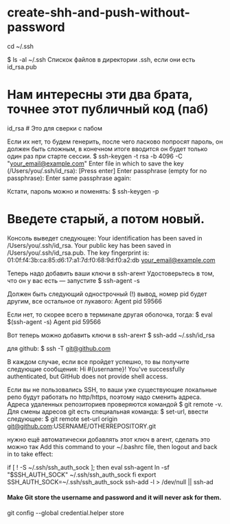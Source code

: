 # create-shh-and-push-without-password

cd ~/.ssh

$ ls -al ~/.ssh
Спискок файлов в директории .ssh, если они есть
id_rsa.pub
# Нам интересны эти два брата, точнее этот публичный код (паб)
id_rsa # Это для сверки с пабом


Если их нет, то будем генерить, после чего ласково попросят пароль, он должен быть сложным, в конечном итоге вводится он будет только один раз при старте сессии.
$ ssh-keygen -t rsa -b 4096 -C "your_email@example.com"
Enter file in which to save the key (/Users/you/.ssh/id_rsa): [Press enter]
Enter passphrase (empty for no passphrase):
Enter same passphrase again:


Кстати, пароль можно и поменять:
$ ssh-keygen -p
# Введете старый, а потом новый.

Консоль выведет следующее:
Your identification has been saved in /Users/you/.ssh/id_rsa.
Your public key has been saved in /Users/you/.ssh/id_rsa.pub.
The key fingerprint is:
01:0f:f4:3b:ca:85:d6:17:a1:7d:f0:68:9d:f0:a2:db your_email@example.com


Теперь надо добавить ваши ключи в ssh-агент
Удостоверьтесь в том, что он у вас есть — запустите
$ ssh-agent -s

Должен быть следующий однострочный (!) вывод, номер pid будет другим, все остальное от лукавого:
Agent pid 59566

Если нет, то скорее всего в терминале другая оболочка, тогда:
$ eval $(ssh-agent -s)
Agent pid 59566


Вот теперь можно добавить ключи в ssh-агент
$ ssh-add ~/.ssh/id_rsa

для github:
$ ssh -T git@github.com

В каждом случае, если все пройдет успешно, то вы получите следующие сообщения:
Hi #{username}! You've successfully authenticated, but GitHub does not provide shell access.


Если вы не пользовались SSH, то ваши уже существующие локальные репо будут работать по http/https, поэтому надо сменить адреса. Адреса удаленных репозиториев проверяются командой
$ git remote -v. Для смены адресов git есть специальная команда: $ set-url, ввести следующее:
$ git remote set-url origin git@github.com:USERNAME/OTHERREPOSITORY.git


нужно ещё автоматически добавлять этот ключ в агент, сделать это можно так
Add this command to your ~/.bashrc file, then logout and back in to take effect:

if [ ! -S ~/.ssh/ssh_auth_sock ]; then
eval ssh-agent
ln -sf "$SSH_AUTH_SOCK" ~/.ssh/ssh_auth_sock
fi
export SSH_AUTH_SOCK=~/.ssh/ssh_auth_sock
ssh-add -l > /dev/null || ssh-ad

#### Make Git store the username and password and it will never ask for them.
git config --global credential.helper store

